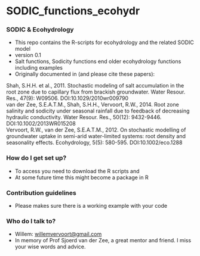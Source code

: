 # SODIC_functions_ecohydr

### **SODIC  & Ecohydrology** ###

* This repo contains the R-scripts for ecohydrology and the related SODIC model
* version 0.1
* Salt functions, Sodicity functions end older ecohydrology functions including examples
* Originally documented in (and please cite these papers):

Shah, S.H.H. et al., 2011. Stochastic modeling of salt accumulation in the root zone due to capillary flux from brackish groundwater. Water Resour. Res., 47(9): W09506. DOI:10.1029/2010wr009790  
van der Zee, S.E.A.T.M., Shah, S.H.H., Vervoort, R.W., 2014. Root zone salinity and sodicity under seasonal rainfall due to feedback of decreasing hydraulic conductivity. Water Resour. Res., 50(12): 9432-9446. DOI:10.1002/2013WR015208  
Vervoort, R.W., van der Zee, S.E.A.T.M., 2012. On stochastic modelling of groundwater uptake in semi-arid water-limited systems: root density and seasonality effects. Ecohydrology, 5(5): 580-595. DOI:10.1002/eco.1288

### How do I get set up? ###

* To access you need to download the R scripts and
* At some future time this might become a package in R

### Contribution guidelines ###

* Please makes sure there is a working example with your code

### Who do I talk to? ###

* Willem: willemvervoort@gmail.com
* In memory of Prof Sjoerd van der Zee, a great mentor and friend. I miss your wise words and advice.
